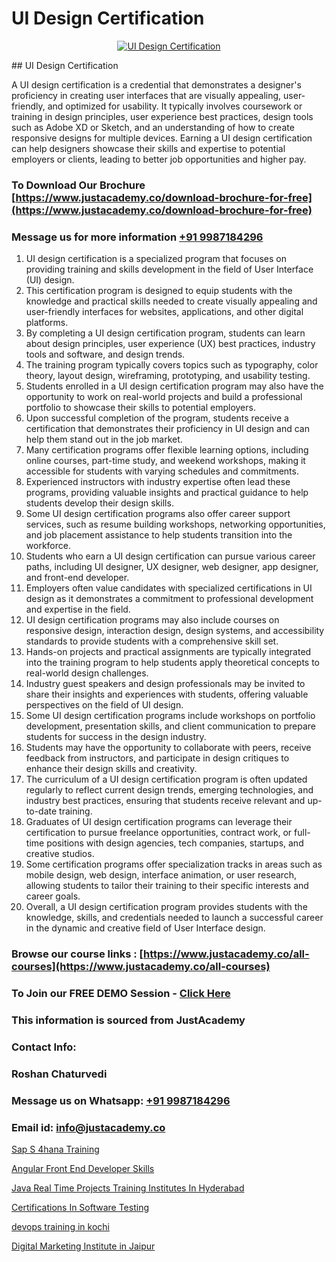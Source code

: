# UI Design Certification

<p align="center">
  <a href="https://justacademy.co/all-courses">
    <img src="https://ibb.co/CngWr2j" alt="UI Design Certification">
  </a>
</p>
## UI Design Certification

A UI design certification is a credential that demonstrates a designer's proficiency in creating user interfaces that are visually appealing, user-friendly, and optimized for usability. It typically involves coursework or training in design principles, user experience best practices, design tools such as Adobe XD or Sketch, and an understanding of how to create responsive designs for multiple devices. Earning a UI design certification can help designers showcase their skills and expertise to potential employers or clients, leading to better job opportunities and higher pay.
### To Download Our Brochure [https://www.justacademy.co/download-brochure-for-free](https://www.justacademy.co/download-brochure-for-free)
### Message us for more information [+91 9987184296](https://api.whatsapp.com/send?phone=919987184296)
1) UI design certification is a specialized program that focuses on providing training and skills development in the field of User Interface (UI) design.
2) This certification program is designed to equip students with the knowledge and practical skills needed to create visually appealing and user-friendly interfaces for websites, applications, and other digital platforms.
3) By completing a UI design certification program, students can learn about design principles, user experience (UX) best practices, industry tools and software, and design trends.
4) The training program typically covers topics such as typography, color theory, layout design, wireframing, prototyping, and usability testing.
5) Students enrolled in a UI design certification program may also have the opportunity to work on real-world projects and build a professional portfolio to showcase their skills to potential employers.
6) Upon successful completion of the program, students receive a certification that demonstrates their proficiency in UI design and can help them stand out in the job market.
7) Many certification programs offer flexible learning options, including online courses, part-time study, and weekend workshops, making it accessible for students with varying schedules and commitments.
8) Experienced instructors with industry expertise often lead these programs, providing valuable insights and practical guidance to help students develop their design skills.
9) Some UI design certification programs also offer career support services, such as resume building workshops, networking opportunities, and job placement assistance to help students transition into the workforce.
10) Students who earn a UI design certification can pursue various career paths, including UI designer, UX designer, web designer, app designer, and front-end developer.
11) Employers often value candidates with specialized certifications in UI design as it demonstrates a commitment to professional development and expertise in the field.
12) UI design certification programs may also include courses on responsive design, interaction design, design systems, and accessibility standards to provide students with a comprehensive skill set.
13) Hands-on projects and practical assignments are typically integrated into the training program to help students apply theoretical concepts to real-world design challenges.
14) Industry guest speakers and design professionals may be invited to share their insights and experiences with students, offering valuable perspectives on the field of UI design.
15) Some UI design certification programs include workshops on portfolio development, presentation skills, and client communication to prepare students for success in the design industry.
16) Students may have the opportunity to collaborate with peers, receive feedback from instructors, and participate in design critiques to enhance their design skills and creativity.
17) The curriculum of a UI design certification program is often updated regularly to reflect current design trends, emerging technologies, and industry best practices, ensuring that students receive relevant and up-to-date training.
18) Graduates of UI design certification programs can leverage their certification to pursue freelance opportunities, contract work, or full-time positions with design agencies, tech companies, startups, and creative studios.
19) Some certification programs offer specialization tracks in areas such as mobile design, web design, interface animation, or user research, allowing students to tailor their training to their specific interests and career goals.
20) Overall, a UI design certification program provides students with the knowledge, skills, and credentials needed to launch a successful career in the dynamic and creative field of User Interface design.

### Browse our course links : [https://www.justacademy.co/all-courses](https://www.justacademy.co/all-courses) 
### To Join our FREE DEMO Session - [Click Here](https://www.justacademy.co/register-for-course-demo)


### This information is sourced from JustAcademy
### Contact Info:
### Roshan Chaturvedi
### Message us on Whatsapp: [+91 9987184296](https://api.whatsapp.com/send?phone=919987184296)
### Email id: [info@justacademy.co](mailto:info@justacademy.co)
                
[Sap S 4hana Training](https://www.linkedin.com/pulse/sap-4hana-training-justacademy-beangaluru-nnyac/)

[Angular Front End Developer Skills](https://www.linkedin.com/pulse/angular-front-end-developer-skills-justacademy-san-jose-wma5f?trackingId=S5w0Tzgg5qx85YefORCmHg%3D%3D&lipi=urn%3Ali%3Apage%3Ad_flagship3_company_admin%3BmFqei9z9R2q6luNOEZ8Z4A%3D%3D)

[Java Real Time Projects Training Institutes In Hyderabad](https://medium.com/@akanshapatil/java-real-time-projects-training-institutes-in-hyderabad-ff94af502624)

[Certifications In Software Testing](https://medium.com/@kumarishimmi99/certifications-in-software-testing-413a391fe196)

[devops training in kochi](https://justacademyin.github.io/justacademy/devops-training-in-kochi)

[Digital Marketing Institute in Jaipur](https://justacademyin.github.io/justacademy/digital-marketing-institute-in-jaipur)

